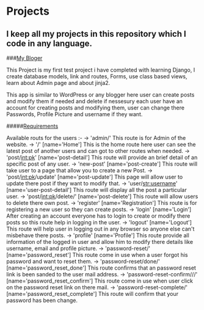 # Projects
## I keep all my projects in this repository which I code in any language.

###[My Bloger](https://github.com/vipin3699/Projects/tree/master/MyBloger)

This Project is my first test project i have completed with learning Django, I create database models, link and routes, Forms, use class based views, learn about Admin page and about jinja2.

This app is similar to WordPress or any blogger here user can create posts and modify them if needed and delete if nessesury each user have an account for creating posts and modifying them, 
user can change there Passwords, Profile Picture and username if they want.

#####[Requirements]()

Available routs for the users :-
    ->  'admin/'
        This route is for Admin of the website.
    -> '/'  [name='Home']
        This is the home route here user can see the latest post of another users  and can got to other routes when needed.
    -> 'post/<int:pk>' [name='post-detail']
        This route will provide an brief detail of an specific post of any user.
    -> 'new-post' [name='post-create']
        This route will take user to a page that allow you to create a new Post.
    -> 'post/<int:pk>/update' [name='post-update']
        This page will allow user to update there post if they want to modify that.
    -> 'user/<str:username>' [name='user-post-detail']
        This route will display all the post a particular user.
    -> 'post/<int:pk>/delete/' [name='post-delete']
        This route will allow users to delete there own post.
    -> 'register' [name='Registration']
        This route is for registering a new user so they can create posts.
    -> 'login' [name='Login']
        After creating an account everyone has to login to create or modify there posts so this route help in logging in the user.
    -> 'logout' [name='Logout']
        This route will help user in logging out in any browser so anyone else can't misbehave there posts.
    -> 'profile' [name='Profile']
        This route provide all information of the logged in user and allow him to modify there details like username, email and profile picture.
    -> 'password-reset/' [name='password_reset']
        This route come in use when a user forgot his password and want to reset them.
    -> 'password-reset/done/' [name='password_reset_done']
        This route confirms that an password reset link is been sanded to the user mail address.
    -> 'password-reset-confirm/<uidb64>/<token>/' [name='password_reset_confirm']
        This route come in use when user click on the password reset link on there mail.
    -> 'password-reset-complete/' [name='password_reset_complete']
        This route will confirm that your password has been change.